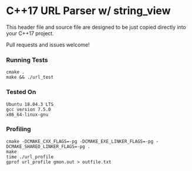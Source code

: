 # C++17 URL Parser w/ string_view

This header file and source file are designed to be just copied directly into your C++17 project.

Pull requests and issues welcome!

### Running Tests

```
cmake .
make && ./url_test
```


### Tested On

```
Ubuntu 18.04.3 LTS
gcc version 7.5.0
x86_64-linux-gnu
```


### Profiling

```
cmake -DCMAKE_CXX_FLAGS=-pg -DCMAKE_EXE_LINKER_FLAGS=-pg -DCMAKE_SHARED_LINKER_FLAGS=-pg .
make
time ./url_profile
gprof url_profile gmon.out > outfile.txt
```